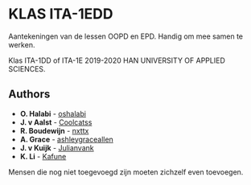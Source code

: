 # KLAS ITA-1EDD

Aantekeningen van de lessen OOPD en EPD. Handig om mee samen te werken. 

Klas ITA-1DD of ITA-1E 2019-2020  HAN UNIVERSITY OF APPLIED SCIENCES.

## Authors

* **O. Halabi** - [oshalabi](https://github.com/oshalabi)
* **J. v Aalst** - [Coolcatss](https://github.com/Coolcatss)
* **R. Boudewijn** - [nxttx](https://github.com/nxttx)
* **A. Grace** - [ashleygraceallen](https://github.com/ashleygraceallen)
* **J. v Kuijk** - [Julianvank](https://github.com/Julianvank)
* **K. Li** - [Kafune](https://github.com/Kafune)

Mensen die nog niet toegevoegd zijn moeten zichzelf even toevoegen.




